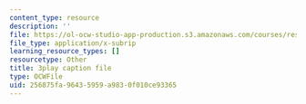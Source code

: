 ```yaml
---
content_type: resource
description: ''
file: https://ol-ocw-studio-app-production.s3.amazonaws.com/courses/res-18-008-calculus-revisited-complex-variables-differential-equations-and-linear-algebra-fall-2011/256875fa96435959a9830f010ce93365_GQKFkoy4VOw.vtt
file_type: application/x-subrip
learning_resource_types: []
resourcetype: Other
title: 3play caption file
type: OCWFile
uid: 256875fa-9643-5959-a983-0f010ce93365
---
```

